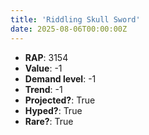 ```yaml
---
title: 'Riddling Skull Sword'
date: 2025-08-06T00:00:00Z
---
```

- **RAP**: 3154
- **Value**: -1
- **Demand level**: -1
- **Trend**: -1
- **Projected?**: True
- **Hyped?**: True
- **Rare?**: True
